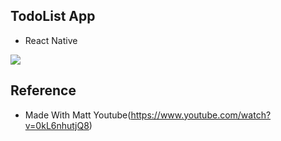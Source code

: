 ## TodoList App 
- React Native

<img width="width: 20, height: 40" src="https://github.com/jkwon-dev/react-native-todolist/assets/81068818/48e313a0-be8b-470a-a43e-15e94c7865c1">


## Reference 
- Made With Matt Youtube(https://www.youtube.com/watch?v=0kL6nhutjQ8)
